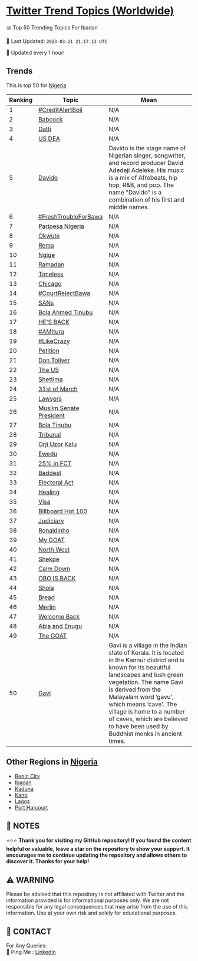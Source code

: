 [Twitter Trend Topics (Worldwide)](https://github.com/ErcinDedeoglu/Twitter-Trend-Topics)
==========


📊 Top 50 Trending Topics For Ibadan

📆 Last Updated: `2023-03-21 21:17:13 UTC`

🔧 Updated every 1 hour!


## Trends

This is top 50 for [Nigeria](</Nigeria>)

| Ranking | Topic | Mean |
| ------- | ------------ | ------------ |
| 1 | [#CreditAlertBoii](http://twitter.com/search?q=%23CreditAlertBoii) | N/A |
| 2 | [Babcock](http://twitter.com/search?q=Babcock) | N/A |
| 3 | [Datti](http://twitter.com/search?q=Datti) | N/A |
| 4 | [US DEA](http://twitter.com/search?q=US+DEA) | N/A |
| 5 | [Davido](http://twitter.com/search?q=Davido) | Davido is the stage name of Nigerian singer, songwriter, and record producer David Adedeji Adeleke. His music is a mix of Afrobeats, hip hop, R&B, and pop. The name "Davido" is a combination of his first and middle names. |
| 6 | [#FreshTroubleForBawa](http://twitter.com/search?q=%23FreshTroubleForBawa) | N/A |
| 7 | [Paripesa Nigeria](http://twitter.com/search?q=Paripesa+Nigeria) | N/A |
| 8 | [Okwute](http://twitter.com/search?q=Okwute) | N/A |
| 9 | [Rema](http://twitter.com/search?q=Rema) | N/A |
| 10 | [Ngige](http://twitter.com/search?q=Ngige) | N/A |
| 11 | [Ramadan](http://twitter.com/search?q=Ramadan) | N/A |
| 12 | [Timeless](http://twitter.com/search?q=Timeless) | N/A |
| 13 | [Chicago](http://twitter.com/search?q=Chicago) | N/A |
| 14 | [#CourtRejectBawa](http://twitter.com/search?q=%23CourtRejectBawa) | N/A |
| 15 | [SANs](http://twitter.com/search?q=SANs) | N/A |
| 16 | [Bola Ahmed Tinubu](http://twitter.com/search?q=Bola+Ahmed+Tinubu) | N/A |
| 17 | [HE'S BACK](http://twitter.com/search?q=HE%27S+BACK) | N/A |
| 18 | [#AMItura](http://twitter.com/search?q=%23AMItura) | N/A |
| 19 | [#LikeCrazy](http://twitter.com/search?q=%23LikeCrazy) | N/A |
| 20 | [Petition](http://twitter.com/search?q=Petition) | N/A |
| 21 | [Don Toliver](http://twitter.com/search?q=Don+Toliver) | N/A |
| 22 | [The US](http://twitter.com/search?q=The+US) | N/A |
| 23 | [Shettima](http://twitter.com/search?q=Shettima) | N/A |
| 24 | [31st of March](http://twitter.com/search?q=31st+of+March) | N/A |
| 25 | [Lawyers](http://twitter.com/search?q=Lawyers) | N/A |
| 26 | [Muslim Senate President](http://twitter.com/search?q=Muslim+Senate+President) | N/A |
| 27 | [Bola Tinubu](http://twitter.com/search?q=Bola+Tinubu) | N/A |
| 28 | [Tribunal](http://twitter.com/search?q=Tribunal) | N/A |
| 29 | [Orji Uzor Kalu](http://twitter.com/search?q=Orji+Uzor+Kalu) | N/A |
| 30 | [Ewedu](http://twitter.com/search?q=Ewedu) | N/A |
| 31 | [25% in FCT](http://twitter.com/search?q=25%25+in+FCT) | N/A |
| 32 | [Baddest](http://twitter.com/search?q=Baddest) | N/A |
| 33 | [Electoral Act](http://twitter.com/search?q=Electoral+Act) | N/A |
| 34 | [Healing](http://twitter.com/search?q=Healing) | N/A |
| 35 | [Visa](http://twitter.com/search?q=Visa) | N/A |
| 36 | [Billboard Hot 100](http://twitter.com/search?q=Billboard+Hot+100) | N/A |
| 37 | [Judiciary](http://twitter.com/search?q=Judiciary) | N/A |
| 38 | [Ronaldinho](http://twitter.com/search?q=Ronaldinho) | N/A |
| 39 | [My GOAT](http://twitter.com/search?q=My+GOAT) | N/A |
| 40 | [North West](http://twitter.com/search?q=North+West) | N/A |
| 41 | [Shekpe](http://twitter.com/search?q=Shekpe) | N/A |
| 42 | [Calm Down](http://twitter.com/search?q=Calm+Down) | N/A |
| 43 | [OBO IS BACK](http://twitter.com/search?q=OBO+IS+BACK) | N/A |
| 44 | [Shola](http://twitter.com/search?q=Shola) | N/A |
| 45 | [Bread](http://twitter.com/search?q=Bread) | N/A |
| 46 | [Merlin](http://twitter.com/search?q=Merlin) | N/A |
| 47 | [Welcome Back](http://twitter.com/search?q=Welcome+Back) | N/A |
| 48 | [Abia and Enugu](http://twitter.com/search?q=Abia+and+Enugu) | N/A |
| 49 | [The GOAT](http://twitter.com/search?q=The+GOAT) | N/A |
| 50 | [Gavi](http://twitter.com/search?q=Gavi) | Gavi is a village in the Indian state of Kerala. It is located in the Kannur district and is known for its beautiful landscapes and lush green vegetation. The name Gavi is derived from the Malayalam word ‘gavu’, which means ‘cave’. The village is home to a number of caves, which are believed to have been used by Buddhist monks in ancient times. |



## Other Regions in [Nigeria](</Nigeria>)

* [Benin City](</Nigeria/Benin City.md>)
* [Ibadan](</Nigeria/Ibadan.md>)
* [Kaduna](</Nigeria/Kaduna.md>)
* [Kano](</Nigeria/Kano.md>)
* [Lagos](</Nigeria/Lagos.md>)
* [Port Harcourt](</Nigeria/Port Harcourt.md>)



## 📝 NOTES

⭐⭐⭐ **Thank you for visiting my GitHub repository! If you found the content helpful or valuable, leave a star on the repository to show your support. It encourages me to continue updating the repository and allows others to discover it. Thanks for your help!**


## ⚠️ WARNING

Please be advised that this repository is not affiliated with Twitter and the information provided is for informational purposes only. We are not responsible for any legal consequences that may arise from the use of this information. Use at your own risk and solely for educational purposes.


## 📨 CONTACT

 For Any Queries:  
            🏓 Ping Me : [LinkedIn](https://www.linkedin.com/in/ercindedeoglu/)
